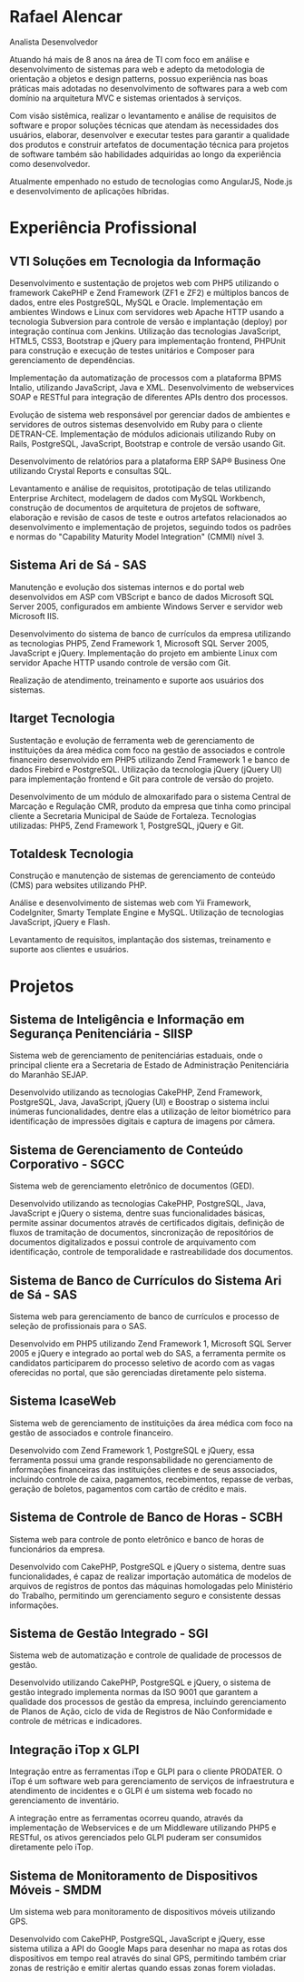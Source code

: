 # Rafael Alencar
Analista Desenvolvedor

Atuando há mais de 8 anos na área de TI com foco em análise e desenvolvimento de sistemas para web e adepto da metodologia de orientação a objetos e design patterns, possuo experiência nas boas práticas mais adotadas no desenvolvimento de softwares para a web com domínio na arquitetura MVC e sistemas orientados à serviços.

Com visão sistêmica, realizar o levantamento e análise de requisitos de software e propor soluções técnicas que atendam às necessidades dos usuários, elaborar, desenvolver e executar testes para garantir a qualidade dos produtos e construir artefatos de documentação técnica para projetos de software também são habilidades adquiridas ao longo da experiência como desenvolvedor.

Atualmente empenhado no estudo de tecnologias como AngularJS, Node.js e desenvolvimento de aplicações híbridas.

# Experiência Profissional
## VTI Soluções em Tecnologia da Informação

Desenvolvimento e sustentação de projetos web com PHP5 utilizando o framework CakePHP e Zend Framework (ZF1 e ZF2) e múltiplos bancos de dados, entre eles PostgreSQL, MySQL e Oracle. Implementação em ambientes Windows e Linux com servidores web Apache HTTP usando a tecnologia Subversion para controle de versão e implantação (deploy) por integração contínua com Jenkins. Utilização das tecnologias JavaScript, HTML5, CSS3, Bootstrap e jQuery para implementação frontend, PHPUnit para construção e execução de testes unitários e Composer para gerenciamento de dependências.

Implementação da automatização de processos com a plataforma BPMS Intalio, utilizando JavaScript, Java e XML. Desenvolvimento de webservices SOAP e RESTful para integração de diferentes APIs dentro dos processos.

Evolução de sistema web responsável por gerenciar dados de ambientes e servidores de outros sistemas desenvolvido em Ruby para o cliente DETRAN-CE. Implementação de módulos adicionais utilizando Ruby on Rails, PostgreSQL, JavaScript, Bootstrap e controle de versão usando Git.

Desenvolvimento de relatórios para a plataforma ERP SAP® Business One utilizando Crystal Reports e consultas SQL.

Levantamento e análise de requisitos, prototipação de telas utilizando Enterprise Architect, modelagem de dados com MySQL Workbench, construção de documentos de arquitetura de projetos de software, elaboração e revisão de casos de teste e outros artefatos relacionados ao desenvolvimento e implementação de projetos, seguindo todos os padrões e normas do "Capability Maturity Model Integration" (CMMI) nível 3.

## Sistema Ari de Sá - SAS 

Manutenção e evolução dos sistemas internos e do portal web desenvolvidos em ASP com VBScript e banco de dados Microsoft SQL Server 2005, configurados em ambiente Windows Server e servidor web Microsoft IIS.

Desenvolvimento do sistema de banco de currículos da empresa utilizando as tecnologias PHP5, Zend Framework 1, Microsoft SQL Server 2005, JavaScript e jQuery. Implementação do projeto em ambiente Linux com servidor Apache HTTP usando controle de versão com Git.

Realização de atendimento, treinamento e suporte aos usuários dos sistemas.

## Itarget Tecnologia 

Sustentação e evolução de ferramenta web de gerenciamento de instituições da área médica com foco na gestão de associados e controle financeiro desenvolvido em PHP5 utilizando Zend Framework 1 e banco de dados Firebird e PostgreSQL. Utilização da tecnologia jQuery (jQuery UI) para implementação frontend e Git para controle de versão do projeto.

Desenvolvimento de um módulo de almoxarifado para o sistema Central de Marcação e Regulação CMR, produto da empresa que tinha como principal cliente a Secretaria Municipal de Saúde de Fortaleza. Tecnologias utilizadas: PHP5, Zend Framework 1, PostgreSQL, jQuery e Git.

## Totaldesk Tecnologia 

Construção e manutenção de sistemas de gerenciamento de conteúdo (CMS) para websites utilizando PHP.

Análise e desenvolvimento de sistemas web com Yii Framework, CodeIgniter, Smarty Template Engine e MySQL. Utilização de tecnologias JavaScript, jQuery e Flash.

Levantamento de requisitos, implantação dos sistemas, treinamento e suporte aos clientes e usuários.

# Projetos
## Sistema de Inteligência e Informação em Segurança Penitenciária - SIISP

Sistema web de gerenciamento de penitenciárias estaduais, onde o principal cliente era a Secretaria de Estado de Administração Penitenciária do Maranhão SEJAP.

Desenvolvido utilizando as tecnologias CakePHP, Zend Framework, PostgreSQL, Java, JavaScript, jQuery (UI) e Boostrap o sistema inclui inúmeras funcionalidades, dentre elas a utilização de leitor biométrico para identificação de impressões digitais e captura de imagens por câmera.

## Sistema de Gerenciamento de Conteúdo Corporativo - SGCC

Sistema web de gerenciamento eletrônico de documentos (GED).

Desenvolvido utilizando as tecnologias CakePHP, PostgreSQL, Java, JavaScript e jQuery o sistema, dentre suas funcionalidades básicas, permite assinar documentos através de certificados digitais, definição de fluxos de tramitação de documentos, sincronização de repositórios de documentos digitalizados e possui controle de arquivamento com identificação, controle de temporalidade e rastreabilidade dos documentos.

## Sistema de Banco de Currículos do Sistema Ari de Sá - SAS

Sistema web para gerenciamento de banco de currículos e processo de seleção de profissionais para o SAS.

Desenvolvido em PHP5 utilizando Zend Framework 1, Microsoft SQL Server 2005 e jQuery e integrado ao portal web do SAS, a ferramenta permite os candidatos participarem do processo seletivo de acordo com as vagas oferecidas no portal, que são gerenciadas diretamente pelo sistema.

## Sistema IcaseWeb

Sistema web de gerenciamento de instituições da área médica com foco na gestão de associados e controle financeiro.

Desenvolvido com Zend Framework 1, PostgreSQL e jQuery, essa ferramenta possui uma grande responsabilidade no gerenciamento de informações financeiras das instituições clientes e de seus associados, incluindo controle de caixa, pagamentos, recebimentos, repasse de verbas, geração de boletos, pagamentos com cartão de crédito e mais.

## Sistema de Controle de Banco de Horas - SCBH

Sistema web para controle de ponto eletrônico e banco de horas de funcionários da empresa.

Desenvolvido com CakePHP, PostgreSQL e jQuery o sistema, dentre suas funcionalidades, é capaz de realizar importação automática de modelos de arquivos de registros de pontos das máquinas homologadas pelo Ministério do Trabalho, permitindo um gerenciamento seguro e consistente dessas informações.

## Sistema de Gestão Integrado - SGI

Sistema web de automatização e controle de qualidade de processos de gestão.

Desenvolvido utilizando CakePHP, PostgreSQL e jQuery, o sistema de gestão integrado implementa normas da ISO 9001 que garantem a qualidade dos processos de gestão da empresa, incluindo gerenciamento de Planos de Ação, ciclo de vida de Registros de Não Conformidade e controle de métricas e indicadores.

## Integração iTop x GLPI

Integração entre as ferramentas iTop e GLPI para o cliente PRODATER. O iTop é um software web para gerenciamento de serviços de infraestrutura e atendimento de incidentes e o GLPI é um sistema web focado no gerenciamento de inventário.

A integração entre as ferramentas ocorreu quando, através da implementação de Webservices e de um Middleware utilizando PHP5 e RESTful, os ativos gerenciados pelo GLPI puderam ser consumidos diretamente pelo iTop.

## Sistema de Monitoramento de Dispositivos Móveis - SMDM

Um sistema web para monitoramento de dispositivos móveis utilizando GPS.

Desenvolvido com CakePHP, PostgreSQL, JavaScript e jQuery, esse sistema utiliza a API do Google Maps para desenhar no mapa as rotas dos dispositivos em tempo real através do sinal GPS, permitindo também criar zonas de restrição e emitir alertas quando essas zonas forem violadas.